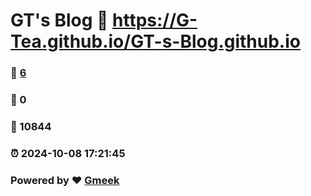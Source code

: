# GT's Blog :link: https://G-Tea.github.io/GT-s-Blog.github.io 
### :page_facing_up: [6](https://G-Tea.github.io/GT-s-Blog.github.io/tag.html) 
### :speech_balloon: 0 
### :hibiscus: 10844 
### :alarm_clock: 2024-10-08 17:21:45 
### Powered by :heart: [Gmeek](https://github.com/Meekdai/Gmeek)
